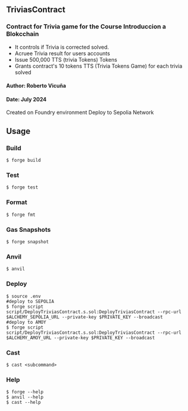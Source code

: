 ## TriviasContract
### Contract for Trivia game for the Course Introduccion a Blokcchain

- It controls if Trivia is corrected solved. 
- Acruee Trivia result for users accounts
- Issue 500,000 TTS (trivia Tokens) Tokens
- Grants contract's 10 tokens TTS (Trivia Tokens Game) for each trivia solved


#### **Author:** Roberto Vicuña
####  **Date:** July 2024

 Created on Foundry environment
 Deploy to Sepolia Network

## Usage

### Build

```shell
$ forge build
```

### Test

```shell
$ forge test
```

### Format

```shell
$ forge fmt
```

### Gas Snapshots

```shell
$ forge snapshot
```

### Anvil

```shell
$ anvil
```

### Deploy

```shell
$ source .env
#deploy to SEPOLIA
$ forge script script/DeployTriviasContract.s.sol:DeployTriviasContract --rpc-url $ALCHEMY_SEPOLIA_URL --private-key $PRIVATE_KEY --broadcast
#deploy to AMOY
$ forge script script/DeployTriviasContract.s.sol:DeployTriviasContract --rpc-url $ALCHEMY_AMOY_URL --private-key $PRIVATE_KEY --broadcast
```

### Cast

```shell
$ cast <subcommand>
```

### Help

```shell
$ forge --help
$ anvil --help
$ cast --help
```
